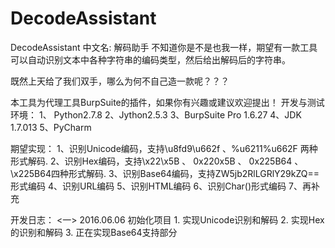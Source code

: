 # DecodeAssistant
DecodeAssistant  中文名: 解码助手 
不知道你是不是也我一样，期望有一款工具可以自动识别文本中各种字符串的编码类型，然后给出解码后的字符串。

既然上天给了我们双手，哪么为何不自己造一款呢？？？

本工具为代理工具BurpSuite的插件，如果你有兴趣或建议欢迎提出！
开发与测试环境：
   1、 Python2.7.8
   2、Jython2.5.3
   3、BurpSuite Pro 1.6.27
   4、JDK 1.7.013
   5、PyCharm

期望实现：
   1、识别Unicode编码，支持\u8fd9\u662f 、%u6211%u662F 两种形式解码.
   2、识别Hex编码，支持\x22\x5B 、 0x220x5B 、 0x225B64 、\x225B64四种形式解码.
   3、识别Base64编码，支持ZW5jb2RlLGRlY29kZQ==形式编码
   4、识别URL编码
   5、识别HTML编码
   6、识别Char()形式编码
   7、再补充

开发日志：
<一> 2016.06.06 初始化项目
    1. 实现Unicode识别和解码
    2. 实现Hex的识别和解码
	  3. 正在实现Base64支持部分
	
	
